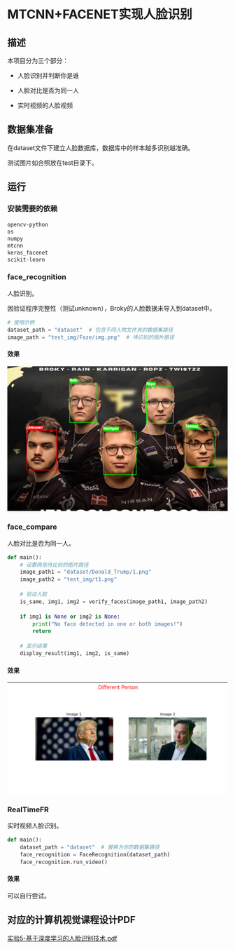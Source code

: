 # MTCNN+FACENET实现人脸识别

## 描述

本项目分为三个部分：

- 人脸识别并判断你是谁

- 人脸对比是否为同一人

- 实时视频的人脸视频

## 数据集准备
在dataset文件下建立人脸数据库，数据库中的样本越多识别越准确。

测试图片如合照放在test目录下。

## 运行
### 安装需要的依赖
```
opencv-python
os
numpy
mtcnn
keras_facenet
scikit-learn
```



### face_recognition
人脸识别。

因验证程序完整性（测试unknown），Broky的人脸数据未导入到dataset中。

```Python
# 使用示例
dataset_path = "dataset"  # 包含不同人物文件夹的数据集路径
image_path = "test_img/Faze/img.png"  # 待识别的图片路径
```

#### 效果

![Face Recognition_screenshot_20.12.2024](https://github.com/Ethan-6626/Face_Recognize/blob/main/result/Face%20Recognition_screenshot_20.12.2024.png)




### face_compare

人脸对比是否为同一人。

```python
def main():
    # 设置两张待比较的图片路径
    image_path1 = "dataset/Donald_Trump/1.png"
    image_path2 = "test_img/t1.png"

    # 验证人脸
    is_same, img1, img2 = verify_faces(image_path1, image_path2)

    if img1 is None or img2 is None:
        print("No face detected in one or both images!")
        return

    # 显示结果
    display_result(img1, img2, is_same)
```



#### 效果

![Face_Compare](https://github.com/Ethan-6626/Face_Recognize/blob/main/result/Face_Compare.png)

### RealTimeFR

实时视频人脸识别。

```python
def main():
    dataset_path = "dataset"  # 替换为你的数据集路径
    face_recognition = FaceRecognition(dataset_path)
    face_recognition.run_video()
```

#### 效果
可以自行尝试。

## 对应的计算机视觉课程设计PDF

[实验5-基于深度学习的人脸识别技术.pdf](https://github.com/Ethan-6626/Face_Recognize/blob/main/pdf/%E5%AE%9E%E9%AA%8C5-%E5%9F%BA%E4%BA%8E%E6%B7%B1%E5%BA%A6%E5%AD%A6%E4%B9%A0%E7%9A%84%E4%BA%BA%E8%84%B8%E8%AF%86%E5%88%AB%E6%8A%80%E6%9C%AF.pdf)

